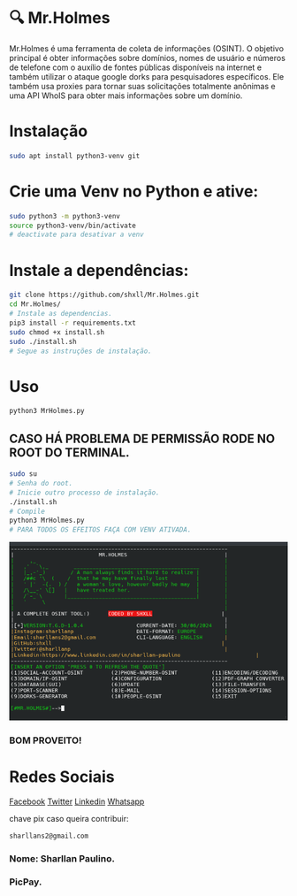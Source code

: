 # :mag: Mr.Holmes
Mr.Holmes é uma ferramenta de coleta de informações (OSINT). O objetivo principal é obter informações sobre domínios, nomes de usuário e números de telefone com o auxílio de fontes públicas disponíveis na internet e também utilizar o ataque google dorks para pesquisadores específicos. Ele também usa proxies para tornar suas solicitações totalmente anônimas e uma API WhoIS para obter mais informações sobre um domínio.
<br>

# Instalação 

```bash
sudo apt install python3-venv git
```

# Crie uma Venv no Python e ative:

```bash
sudo python3 -m python3-venv
source python3-venv/bin/activate
# deactivate para desativar a venv
```

# Instale a dependências:

```bash
git clone https://github.com/shxll/Mr.Holmes.git
cd Mr.Holmes/
# Instale as dependencias.
pip3 install -r requirements.txt
sudo chmod +x install.sh
sudo ./install.sh
# Segue as instruções de instalação.
```

# Uso
```bash
python3 MrHolmes.py
```
## CASO HÁ PROBLEMA DE PERMISSÃO RODE NO ROOT DO TERMINAL.
```bash
sudo su
# Senha do root.
# Inicie outro processo de instalação.
./install.sh
# Compile
python3 MrHolmes.py
# PARA TODOS OS EFEITOS FAÇA COM VENV ATIVADA.
```
<p align = "center">
  <img src = "https://raw.githubusercontent.com/shxll/Mr.Holmes/main/Image/template.png">
</p>


### BOM PROVEITO!

# Redes Sociais
[Facebook](https://www.facebook.com/Shall777)
[Twitter](https://twitter.com/sharllanp)
[Linkedin](https://br.linkedin.com/in/sharllan-paulino)
[Whatsapp](https://wa.me/+5592981325925)

chave pix caso queira contribuir:
```bash
sharllans2@gmail.com
```
### Nome: Sharllan Paulino.
### PicPay.









